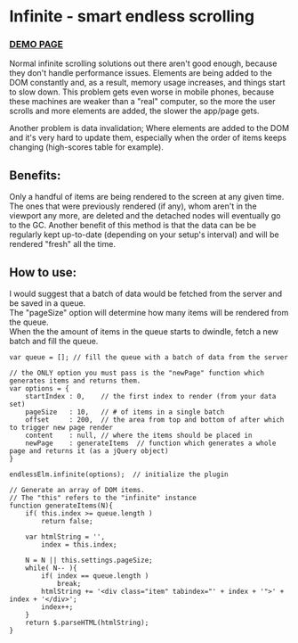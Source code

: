 Infinite - smart endless scrolling
========

### [DEMO PAGE](http://yaireo.github.io/infinite/)


Normal infinite scrolling solutions out there aren't good enough, because they don't handle performance issues.
Elements are being added to the DOM constantly and, as a result, memory usage increases, and things start to slow down.
This problem gets even worse in mobile phones, because these machines are weaker than a "real" computer, so the more
the user scrolls and more elements are added, the slower the app/page gets.

Another problem is data invalidation; Where elements are added to the DOM and it's very hard to update them,
especially when the order of items keeps changing (high-scores table for example).

## Benefits:

Only a handful of items are being rendered to the screen at any given time.
The ones that were previously rendered (if any), whom aren't in the viewport any more, are deleted and the detached nodes will eventually go to the GC.
Another benefit of this method is that the data can be be regularly kept up-to-date (depending on your setup's interval) and will be rendered "fresh" all the time.


## How to use:

I would suggest that a batch of data would be fetched from the server and be saved in a queue. <br>
The "pageSize" option will determine how many items will be rendered from the queue. <br>
When the the amount of items in the queue starts to dwindle, fetch a new batch and fill the queue.

    var queue = []; // fill the queue with a batch of data from the server
    
    // the ONLY option you must pass is the "newPage" function which generates items and returns them.
    var options = {
        startIndex : 0,    // the first index to render (from your data set)
        pageSize   : 10,   // # of items in a single batch
        offset     : 200,  // the area from top and bottom of after which to trigger new page render
        content    : null, // where the items should be placed in
        newPage    : generateItems  // function which generates a whole page and returns it (as a jQuery object)
    }

    endlessElm.infinite(options);  // initialize the plugin

    // Generate an array of DOM items.
    // The "this" refers to the "infinite" instance
    function generateItems(N){
        if( this.index >= queue.length )
            return false;
            
        var htmlString = '',
            index = this.index;
            
        N = N || this.settings.pageSize;
        while( N-- ){
            if( index == queue.length )
                break;
            htmlString += '<div class="item" tabindex="' + index + '">' + index + '</div>';
            index++;
        }
        return $.parseHTML(htmlString);
    }

